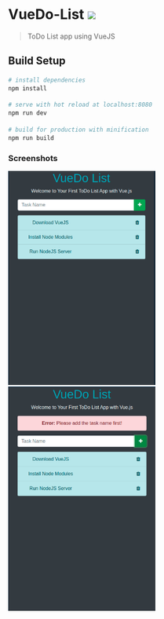 # VueDo-List  <img src="https://img.shields.io/badge/Vue.js-35495E?style=for-the-badge&logo=vue.js&logoColor=4FC08D">
> ToDo List app using VueJS

## Build Setup

``` bash
# install dependencies
npm install

# serve with hot reload at localhost:8080
npm run dev

# build for production with minification
npm run build
```

### Screenshots

<img src="screenshots/1.png" width="300"> <img src="screenshots/2.png" width="300">
